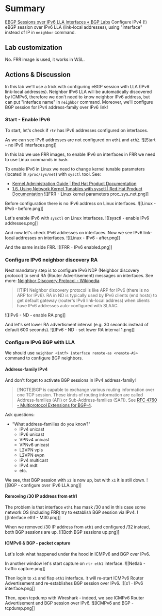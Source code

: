 # Summary
[EBGP Sessions over IPv6 LLA Interfaces « BGP Labs](https://bgplabs.net/basic/d-interface/) 
Configure IPv4 (!) eBGP session over IPv6 LLA (link-local addresses), using "interface" instead of IP in `neighbor` command.
## Lab customization
No. FRR image is used, it works in WSL.
## Actions & Discussion
In this lab we'll use a trick with configuring eBGP session with LLA (IPv6 link-local addresses). 
Neighbor IPv6 LLA will be automatically discovered by ICMPv6, therefore we don't need to know neighbor IPv6 address, but can put "interface name" in `neighbor` command.
Moreover, we'll configure BGP session for IPv4 address-family over IPv6 link!
### Start - Enable IPv6
To start, let's check if `rtr` has IPv6 addresses configured on interfaces.

As we can see IPv6 addresses are not configured on `eth1` and `eth2`.
![[Start - no IPv6 interfaces.png]]

In this lab we use FRR images, to enable IPv6 on interfaces in FRR we need to use Linux commands in `bash`.

To enable IPv6 in Linux we need to change kernel tunable parameters (located in `/proc/sys/net`) with `sysctl` tool. 
See:
- [Kernel Administration Guide | Red Hat Product Documentation](https://docs.redhat.com/en/documentation/red_hat_enterprise_linux/7/html-single/kernel_administration_guide/index?extIdCarryOver=true&sc_cid=701f2000001Css5AAC#network_interface_tunables)
- [1.6. Using Network Kernel Tunables with sysctl | Red Hat Product Documentation](https://docs.redhat.com/en/documentation/red_hat_enterprise_linux/7/html/networking_guide/sec-using_network_kernel_tunables_with_sysctl#sec-Using_Network_Kernel_Tunables_with_sysctl) 
![[FRR - Linux kernel parameters proc_sys_net.png]]

Before configuration there is no IPv6 address on Linux interfaces.
![[Linux - IPv6 - before.png]]

Let's enable IPv6 with `sysctl` on Linux interfaces.
![[sysctl - enable IPv6 addresses.png]]

And now let's check IPv6 addresses on interfaces. Now we see IPv6 link-local addresses on interfaces.
![[Linux - IPv6 - after.png]]

And the same inside FRR.
![[FRR - IPv6 enabled.png]]

### Configure IPv6 neighbor discovery RA
Next mandatory step is to configure IPv6 NDP (Neighbor discovery protocol) to send RA (Router Advertisement) messages on interfaces. 
See more: [Neighbor Discovery Protocol - Wikipedia](https://en.wikipedia.org/wiki/Neighbor_Discovery_Protocol)
>[!TIP] Neighbor discovery protocol is like ARP for IPv6 (there is no ARP for IPv6). RA in ND is typically used by IPv6 clients (end hosts) to get default gateway (router's IPv6 link-local address) when clients have IPv6 addresses auto-configured with SLAAC.

![[IPv6 - ND - enable RA.png]]

And let's set lower RA advertisment interval (e.g. 30 seconds instead of default 600 seconds).
![[IPv6 - ND - set lower RA interval 1.png]]
### Configure IPv6 BGP with LLA
We should use `neighbor <intf> interface remote-as <remote-AS>` command to configure BGP neighbors.

#### Address-family IPv4 
And don't forget to activate BGP sessions in IPv4 address-family!
>[!NOTE]BGP is capable to exchange various routing information over one TCP session. These kinds of routing information are called Address-families (AFI) or Sub-Address-families (SAFI). See [RFC 4760 - Multiprotocol Extensions for BGP-4](https://datatracker.ietf.org/doc/html/rfc4760).

Ask questions:
- "What address-families do you know?"
	- IPv4 unicast
	- IPv6 unicast
	- VPNv4 unicast
	- VPNv6 unicast
	- L2VPN vpls
	- L2VPN evpn
	- IPv4 multicast
	- IPv4 mdt 
	- etc.

We see, that BGP session with `x2` is now up, but with `x1` it is still down.
![[BGP - configure over IPv6 LLA.png]]

#### Removing /30 IP address from eth1
The problem is that interface `eth1` has mask /30 and in this case some network OS (including FRR) try to establish BGP session via IPv4.
![[Interface eth1 - M30.png]]

When we removed /30 IP address from `eth1` and configured /32 instead, both BGP sessions are up.
![[Both BGP sessions up.png]]

#### ICMPv6 & BGP - packet capture
Let's look what happened under the hood in ICMPv6 and BGP over IPv6.

In another window let's start capture on `rtr eth1` interface.
![[Netlab - traffic capture.png]]

Then login to `x1` and flap `eth1` interface. It will re-start ICMPv6 Router Advertisement and re-establishes BGP session over IPv6.
![[x1 - IPv6 interface.png]]

Then, open tcpdump with Wireshark - indeed, we see ICMPv6 Router Advertisement and BGP session over IPv6.
![[ICMPv6 and BGP - tcpdump.png]]
